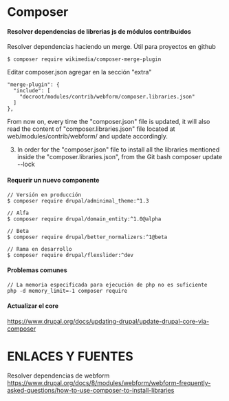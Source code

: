 Composer
========

#### Resolver dependencias de librerias js de módulos contribuidos

Resolver dependencias haciendo un merge. Útil para proyectos en github
```
$ composer require wikimedia/composer-merge-plugin
```

Editar composer.json agregar  en la sección "extra"
```
"merge-plugin": {
  "include": [
    "docroot/modules/contrib/webform/composer.libraries.json"
  ]
},
```

From now on, every time the "composer.json" file is updated, it will also read the content of "composer.libraries.json" file located at web/modules/contrib/webform/ and update accordingly.

3) In order for the "composer.json" file to install all the libraries mentioned inside the "composer.libraries.json", from the Git bash composer update --lock


#### Requerir un nuevo componente

```
// Versión en producción
$ composer require drupal/adminimal_theme:^1.3

// Alfa
$ composer require drupal/domain_entity:^1.0@alpha

// Beta
$ composer require drupal/better_normalizers:^1@beta

// Rama en desarrollo
$ composer require drupal/flexslider:^dev

```

#### Problemas comunes
```
// La memoria especificada para ejecución de php no es suficiente
php -d memory_limit=-1 composer require 
```

#### Actualizar el core
https://www.drupal.org/docs/updating-drupal/update-drupal-core-via-composer


ENLACES Y FUENTES
=================
Resolver dependencias de webform
https://www.drupal.org/docs/8/modules/webform/webform-frequently-asked-questions/how-to-use-composer-to-install-libraries